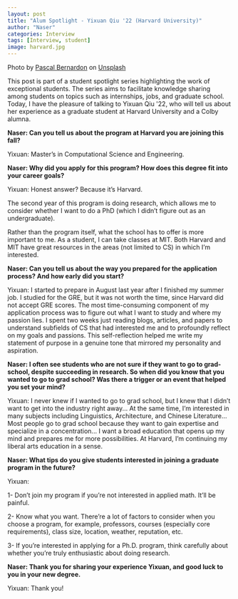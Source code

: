 ```yaml
---
layout: post
title: "Alum Spotlight - Yixuan Qiu '22 (Harvard University)"
author: "Naser"
categories: Interview
tags: [Interview, student]
image: harvard.jpg
---
```

Photo by <a href="https://unsplash.com/fr/@pbernardon?utm_source=unsplash&utm_medium=referral&utm_content=creditCopyText">Pascal Bernardon</a> on <a href="https://unsplash.com/photos/dLifkLvc5t8?utm_source=unsplash&utm_medium=referral&utm_content=creditCopyText">Unsplash</a>
  

  

This post is part of a student spotlight series highlighting the work of exceptional students.  The series aims to facilitate knowledge sharing among students on topics such as internships, jobs, and graduate school.  Today, I have the pleasure of talking to Yixuan Qiu '22, who will tell us about her experience as a graduate student at Harvard University and a Colby alumna.


**Naser: Can you tell us about the program at Harvard you are joining this fall?**


Yixuan: Master’s in Computational Science and Engineering.


**Naser: Why did you apply for this program?  How does this degree fit into your career goals?**


Yixuan: Honest answer? Because it’s Harvard. 


The second year of this program is doing research, which allows me to consider whether I want to do a PhD (which I didn’t figure out as an undergraduate).


Rather than the program itself, what the school has to offer is more important to me. As a student, I can take classes at MIT. Both Harvard and MIT have great resources in the areas (not limited to CS) in which I’m interested. 


**Naser: Can you tell us about the way you prepared for the application process?  And how early did you start?**


Yixuan: I started to prepare in August last year after I finished my summer job. I studied for the GRE, but it was not worth the time, since Harvard did not accept GRE scores. The most time-consuming component of my application process was to figure out what I want to study and where my passion lies. I spent two weeks just reading blogs, articles, and papers to understand subfields of CS that had interested me and to profoundly reflect on my goals and passions. This self-reflection helped me write my statement of purpose in a genuine tone that mirrored my personality and aspiration.


**Naser: I often see students who are not sure if they want to go to grad-school, despite succeeding in research.  So when did you know that you wanted to go to grad school?  Was there a trigger or an event that helped you set your mind?**


Yixuan: I never knew if I wanted to go to grad school, but I knew that I didn’t want to get into the industry right away... At the same time, I’m interested in many subjects including Linguistics, Architecture, and Chinese Literature... Most people go to grad school because they want to gain expertise and specialize in a concentration... I want a broad education that opens up my mind and prepares me for more possibilities. At Harvard, I’m continuing my liberal arts education in a sense.


**Naser: What tips do you give students interested in joining a graduate program in the future?**


Yixuan: 


1- Don’t join my program if you’re not interested in applied math. It’ll be painful.


2- Know what you want. There’re a lot of factors to consider when you choose a program, for example, professors, courses (especially core requirements), class size, location, weather, reputation, etc.

3- If you’re interested in applying for a Ph.D. program, think carefully about whether you’re truly enthusiastic about doing research.


**Naser:  Thank you for sharing your experience Yixuan, and good luck to you in your new degree.**


Yixuan: Thank you! 
